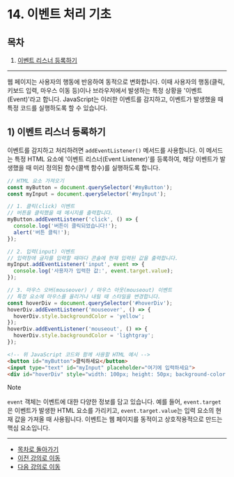 # 14. 이벤트 처리 기초

## 목차
1. [이벤트 리스너 등록하기](#1-이벤트-리스너-등록하기)

---

웹 페이지는 사용자의 행동에 반응하여 동적으로 변화합니다. 이때 사용자의 행동(클릭, 키보드 입력, 마우스 이동 등)이나 브라우저에서 발생하는 특정 상황을 '이벤트(Event)'라고 합니다. JavaScript는 이러한 이벤트를 감지하고, 이벤트가 발생했을 때 특정 코드를 실행하도록 할 수 있습니다.

## 1) 이벤트 리스너 등록하기

이벤트를 감지하고 처리하려면 `addEventListener()` 메서드를 사용합니다. 이 메서드는 특정 HTML 요소에 '이벤트 리스너(Event Listener)'를 등록하여, 해당 이벤트가 발생했을 때 미리 정의된 함수(콜백 함수)를 실행하도록 합니다.

```javascript
// HTML 요소 가져오기
const myButton = document.querySelector('#myButton');
const myInput = document.querySelector('#myInput');

// 1. 클릭(click) 이벤트
// 버튼을 클릭했을 때 메시지를 출력합니다.
myButton.addEventListener('click', () => {
  console.log('버튼이 클릭되었습니다!');
  alert('버튼 클릭!');
});

// 2. 입력(input) 이벤트
// 입력창에 글자를 입력할 때마다 콘솔에 현재 입력된 값을 출력합니다.
myInput.addEventListener('input', event => {
  console.log('사용자가 입력한 값:', event.target.value);
});

// 3. 마우스 오버(mouseover) / 마우스 아웃(mouseout) 이벤트
// 특정 요소에 마우스를 올리거나 내릴 때 스타일을 변경합니다.
const hoverDiv = document.querySelector('#hoverDiv');
hoverDiv.addEventListener('mouseover', () => {
  hoverDiv.style.backgroundColor = 'yellow';
});
hoverDiv.addEventListener('mouseout', () => {
  hoverDiv.style.backgroundColor = 'lightgray';
});
```

```html
<!-- 위 JavaScript 코드와 함께 사용할 HTML 예시 -->
<button id="myButton">클릭하세요</button>
<input type="text" id="myInput" placeholder="여기에 입력하세요">
<div id="hoverDiv" style="width: 100px; height: 50px; background-color: lightgray; margin-top: 10px;">마우스를 올려보세요</div>
```

> [!NOTE]
> `event` 객체는 이벤트에 대한 다양한 정보를 담고 있습니다. 예를 들어, `event.target`은 이벤트가 발생한 HTML 요소를 가리키고, `event.target.value`는 입력 요소의 현재 값을 가져올 때 사용됩니다. 이벤트는 웹 페이지를 동적이고 상호작용적으로 만드는 핵심 요소입니다.

---

- [목차로 돌아가기](../README.md)
- [이전 강의로 이동](13-Basic-DOM-Manipulation.md)
- [다음 강의로 이동](15-Node.js-JavaScript.md)
